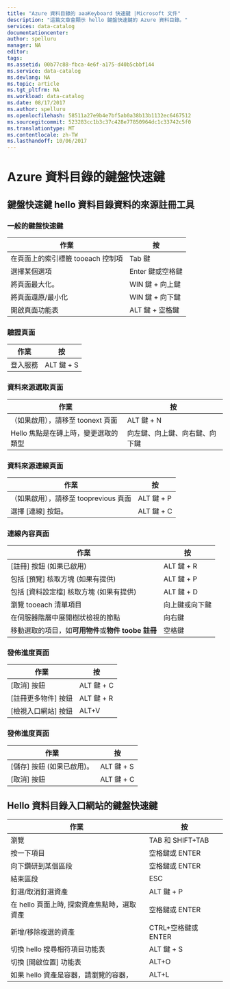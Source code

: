 ```yaml
---
title: "Azure 資料目錄的 aaaKeyboard 快速鍵 |Microsoft 文件"
description: "這篇文章會顯示 hello 鍵盤快速鍵的 Azure 資料目錄。"
services: data-catalog
documentationcenter: 
author: spelluru
manager: NA
editor: 
tags: 
ms.assetid: 00b77c88-fbca-4e6f-a175-d40b5cbbf144
ms.service: data-catalog
ms.devlang: NA
ms.topic: article
ms.tgt_pltfrm: NA
ms.workload: data-catalog
ms.date: 08/17/2017
ms.author: spelluru
ms.openlocfilehash: 58511a27e9b4e7bf5ab0a38b13b1132ec6467512
ms.sourcegitcommit: 523283cc1b3c37c428e77850964dc1c33742c5f0
ms.translationtype: MT
ms.contentlocale: zh-TW
ms.lasthandoff: 10/06/2017
---
```

# <a name="keyboard-shortcuts-for-azure-data-catalog"></a>Azure 資料目錄的鍵盤快速鍵
## <a name="keyboard-shortcuts-for-hello-data-catalog-data-source-registration-tool"></a>鍵盤快速鍵 hello 資料目錄資料的來源註冊工具
### <a name="general-keyboard-shortcuts"></a>一般的鍵盤快速鍵
| 作業 | 按 |
| --- | --- |
| 在頁面上的索引標籤 tooeach 控制項 |Tab 鍵 |
| 選擇某個選項 |Enter 鍵或空格鍵 |
| 將頁面最大化。 |WIN 鍵 + 向上鍵 |
| 將頁面還原/最小化 |WIN 鍵 + 向下鍵 |
| 開啟頁面功能表 |ALT 鍵 + 空格鍵 |

### <a name="authentication-page"></a>驗證頁面
| 作業 | 按 |
| --- | --- |
| 登入服務 |ALT 鍵 + S |

### <a name="data-source-selection-page"></a>資料來源選取頁面
| 作業 | 按 |
| --- | --- |
| （如果啟用），請移至 toonext 頁面 |ALT 鍵 + N |
| Hello 焦點是在磚上時，變更選取的類型 |向左鍵、向上鍵、向右鍵、向下鍵 |

### <a name="data-source-connection-page"></a>資料來源連線頁面
| 作業 | 按 |
| --- | --- |
| （如果啟用），請移至 tooprevious 頁面 |ALT 鍵 + P |
| 選擇 [連線] 按鈕。 |ALT 鍵 + C |

### <a name="connection-context-page"></a>連線內容頁面
| 作業 | 按 |
| --- | --- |
| [註冊] 按鈕 (如果已啟用) |ALT 鍵 + R |
| 包括 [預覽] 核取方塊 (如果有提供) |ALT 鍵 + P |
| 包括 [資料設定檔] 核取方塊 (如果有提供) |ALT 鍵 + D |
| 瀏覽 tooeach 清單項目 |向上鍵或向下鍵 |
| 在伺服器階層中展開樹狀檢視的節點 |向右鍵 |
| 移動選取的項目，如**可用物件**或**物件 toobe 註冊** |空格鍵 |

### <a name="publish-progress-page"></a>發佈進度頁面
| 作業 | 按 |
| --- | --- |
| [取消] 按鈕 |ALT 鍵 + C |
| [註冊更多物件] 按鈕 |ALT 鍵 + R |
| [檢視入口網站] 按鈕 |ALT+V |

### <a name="publish-progress-page"></a>發佈進度頁面
| 作業 | 按 |
| --- | --- |
| [儲存] 按鈕 (如果已啟用)。 |ALT 鍵 + S |
| [取消] 按鈕 |ALT 鍵 + C |

## <a name="keyboard-shortcuts-for-hello-data-catalog-portal"></a>Hello 資料目錄入口網站的鍵盤快速鍵
| 作業 | 按 |
| --- | --- |
| 瀏覽 |TAB 和 SHIFT+TAB |
| 按一下項目 |空格鍵或 ENTER |
| 向下鑽研到某個區段 |空格鍵或 ENTER |
| 結束區段 |ESC |
| 釘選/取消釘選資產 |ALT 鍵 + P |
| 在 hello 頁面上時, 探索資產焦點時，選取 資產 |空格鍵或 ENTER |
| 新增/移除複選的資產 |CTRL+空格鍵或 ENTER |
| 切換 hello 搜尋相符項目功能表 |ALT 鍵 + S |
| 切換 [開啟位置]  功能表 |ALT+O |
| 如果 hello 資產是容器，請瀏覽的容器， |ALT+L |


